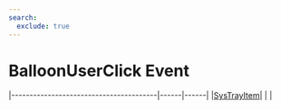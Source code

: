 ```yaml
---
search:
  exclude: true
---
```


<h1 class="heading"><span class="name">BalloonUserClick Event</span></h1>

|----------------------------------------|------|------|
|[SysTrayItem](../objects/systrayitem.md)|&nbsp;|&nbsp;|
